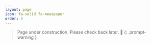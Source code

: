 ```yaml
---
layout: page
icon: fa-solid fa-newspaper
order: 4
---
```


> Page under construction. Please check back later. 🚧
{: .prompt-warning }
